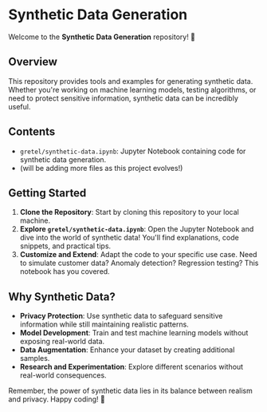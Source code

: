 # Synthetic Data Generation

Welcome to the **Synthetic Data Generation** repository! 🌟

## Overview

This repository provides tools and examples for generating synthetic data. Whether you're working on machine learning models, testing algorithms, or need to protect sensitive information, synthetic data can be incredibly useful.

## Contents

- `gretel/synthetic-data.ipynb`: Jupyter Notebook containing code for synthetic data generation.
- (will be adding more files as this project evolves!)

## Getting Started

1. **Clone the Repository**: Start by cloning this repository to your local machine.
2. **Explore `gretel/synthetic-data.ipynb`**: Open the Jupyter Notebook and dive into the world of synthetic data! You'll find explanations, code snippets, and practical tips.
3. **Customize and Extend**: Adapt the code to your specific use case. Need to simulate customer data? Anomaly detection? Regression testing? This notebook has you covered.
## Why Synthetic Data?

- **Privacy Protection**: Use synthetic data to safeguard sensitive information while still maintaining realistic patterns.
- **Model Development**: Train and test machine learning models without exposing real-world data.
- **Data Augmentation**: Enhance your dataset by creating additional samples.
- **Research and Experimentation**: Explore different scenarios without real-world consequences.

Remember, the power of synthetic data lies in its balance between realism and privacy. Happy coding! 🚀
